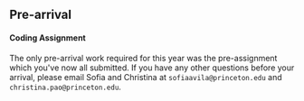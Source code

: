 ## Pre-arrival

#### Coding Assignment

The only pre-arrival work required for this year was the pre-assignment which you've now all submitted. If you have any other questions before your arrival, please email Sofia and Christina at `sofiaavila@princeton.edu` and `christina.pao@princeton.edu`. 